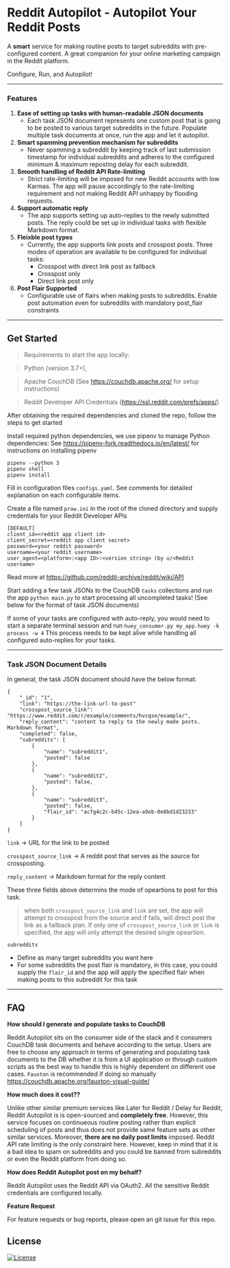 

# Reddit Autopilot - Autopilot Your Reddit Posts



A **smart** service for making routine posts to target subreddits with pre-configured content. A great companion for your online marketing campaign in the Reddit platform.

Configure, Run, and Autopilot!

---


### Features

1. **Ease of setting up tasks with human-readable JSON documents**
   * Each task JSON document represents one custom post that is going to be posted to various target subreddits in the future. Populate multiple task documents at once, run the app and let it autopilot. 
2. **Smart spamming prevention mechanism for subreddits**
   * Never spamming a subreddit by keeping track of last submission timestamp for individual subreddits and adheres to the configured minimum & maximum reposting delay for each subreddit.
3. **Smooth handling of Reddit API Rate-limiting**
   * Strict rate-limiting will be imposed for new Reddit accounts with low Karmas. The app will pause accordingly to the rate-limiting requirement and not making Reddit API unhappy by flooding requests. 
4. **Support automatic reply**
   * The app supports setting up auto-replies to the newly submitted posts. The reply could be set up in individual tasks with flexible Markdown format.
5. **Fleixble post types**
   * Currently, the app supports link posts and crosspost posts. Three modes of operation are available to be configured for individual tasks:
        * Crosspost with direct link post as fallback
        * Crosspost only
        * Direct link post only
6. **Post Flair Supported**
   * Configurable use of flairs when making posts to subreddits. Enable post automation even for subreddits with mandatory post_flair constraints
  
---

## Get Started

> Requirements to start the app locally:

> Python (version 3.7+), 

> Apache CouchDB (See https://couchdb.apache.org/ for setup instructions)

> Reddit Developer API Credentials (https://ssl.reddit.com/prefs/apps/)

  
  After obtaining the required dependencies and cloned the repo, follow the steps to get started
 
 Install required python dependencies, we use pipenv to manage Python dependencies:
 See https://pipenv-fork.readthedocs.io/en/latest/ for instructions on installing pipenv
 ```
 pipenv --python 3
 pipenv shell
 pipenv install
 ```
 
 Fill in configuration files `configs.yaml`. See comments for detailed explanation on each configurable items.
 
 Create a file named `praw.ini` in the root of the cloned directory and supply credentials for your Reddit Developer APIs
 ```
[DEFAULT]
client_id=<reddit app client id>
client_secret=<reddit app client secret>
password=<your reddit password>
username=<your reddit username>
user_agent=<platform>:<app ID>:<version string> (by u/<Reddit username>
 ```
 Read more at https://github.com/reddit-archive/reddit/wiki/API

Start adding a few task JSONs to the CouchDB `tasks` collections and run the app `python main.py` to start processing all uncompleted tasks! (See below for the format of task JSON documents)

If some of your tasks are configured with auto-reply, you would need to start a separate terminal session and run `huey_consumer.py my_app.huey -k process -w 4` This process needs to be kept alive while handling all configured auto-replies for your tasks.


---

### Task JSON Document Details

In general, the task JSON document should have the below format:
```
{
    "_id": "1", 
    "link": "https://the-link-url-to-post"
    "crosspost_source_link": "https://www.reddit.com/r/example/comments/hvcqse/example/",
    "reply_content": "content to reply to the newly made posts. Markdown format",
    "completed": false,
    "subreddits": [
        {
            "name": "subreddit1",
            "posted": false
        },
        {
            "name": "subreddit2",
            "posted": false,
        },
        {
            "name": "subreddit3",
            "posted": false,
            "flair_id": "acfg4c2c-b45c-12ea-a9ob-0e8bd1d23233"
        }
    ]
}
```

`link` -> URL for the link to be posted

`crosspost_source_link` -> A reddit post that serves as the source for crossposting.

`reply_content` -> Markdown format for the reply content

These three fields above determins the mode of opeartions to post for this task.


> when both `crosspost_source_link` and `link` are set, the app will attempt to crosspost from the source and if fails, will direct post the link as a fallback plan.
If only one of `crosspost_source_link` or `link` is specified, the app will only attempt the desired single opeartion. 

`subreddits`
  - Define as many target subreddits you want here
  - For some subreddits the post flair is mandatory, in this case, you could supply the `flair_id` and the app will apply the specified flair when making posts to this subreddit for this task

---

## FAQ

 **How should I generate and populate tasks to CouchDB**

Reddit Autopilot sits on the consumer side of the stack and it consumers CouchDB task documents and behave according to the setup. Users are free to choose any approach in terms of generating and populating task documents to the DB whether it is from a UI application or through custom scripts as the best way to handle this is highly dependent on different use cases.
`Fauxton` is recommended if doing so manually
https://couchdb.apache.org/fauxton-visual-guide/ 

 **How much does it cost??**

Unlike other similar premium services like Later for Reddit / Delay for Reddit, Reddit Autopilot is is open-sourced and **completely free**. However, this service focuses on continueous routine posting rather than explicit scheduling of posts and thus does not provide same feature sets as other similar services. 
Moreover, **there are no daily post limits** imposed. Reddit API rate limiting is the only constraint here. However, keep in mind that it is a bad idea to spam on subreddits and you could be banned from subreddits or even the Reddit platform from doing so. 

 **How does Reddit Autopilot post on my behalf?**

Reddit Autopilot uses the Reddit API via OAuth2. All the sensitive Reddit credentials are configured locally.


 **Feature Request**

For feature requests or bug reports, please open an git issue for this repo.

## License

[![License](http://img.shields.io/:license-mit-blue.svg?style=flat-square)](http://badges.mit-license.org)
